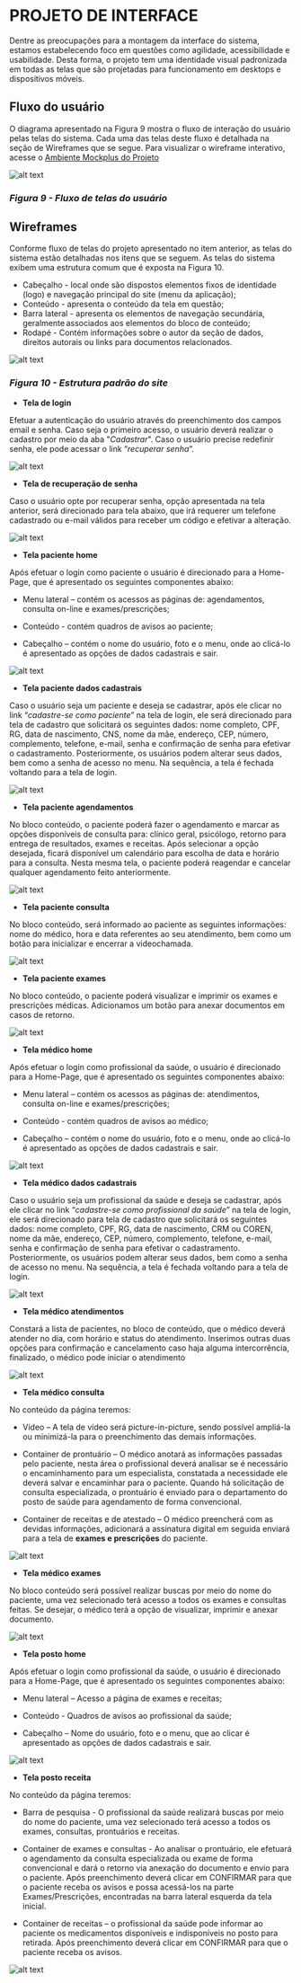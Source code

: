 # PROJETO DE INTERFACE

Dentre as preocupações para a montagem da interface do sistema, estamos estabelecendo foco em questões como agilidade, acessibilidade e usabilidade. Desta forma, o projeto tem uma identidade visual padronizada em todas as telas que são projetadas para funcionamento em desktops e dispositivos móveis.  

## Fluxo do usuário

O diagrama apresentado na Figura 9 mostra o fluxo de interação do usuário pelas telas do sistema. Cada uma das telas deste fluxo é detalhada na seção de Wireframes que se segue. Para visualizar o wireframe interativo, acesse o <a href="https://app.mockplus.com/app/rwcs6lNwjzZ/specs/design/06MMndz_Yn_?hmsr=share">Ambiente Mockplus do Projeto</a>

![alt text](/docs/img/projeto-interface/fluxograma.png)

### *Figura 9 - Fluxo de telas do usuário*

## Wireframes

Conforme fluxo de telas do projeto apresentado no item anterior, as telas do sistema estão detalhadas nos itens que se seguem. As telas do sistema exibem uma estrutura comum que é exposta na Figura 10.  

- Cabeçalho - local onde são dispostos elementos fixos de identidade (logo) e navegação principal do site (menu da aplicação);  
- Conteúdo - apresenta o conteúdo da tela em questão;  
- Barra lateral - apresenta os elementos de navegação secundária, geralmente associados aos elementos do bloco de conteúdo;
- Rodapé - Contém informações sobre o autor da seção de dados, direitos autorais ou links para documentos relacionados.

![alt text](/docs/img/projeto-interface/1-estrutura-site.png)

### *Figura 10 - Estrutura padrão do site*

- **Tela de login**

Efetuar a autenticação do usuário através do preenchimento dos campos email e senha. Caso seja o primeiro acesso, o usuário deverá realizar o cadastro por meio da aba "*Cadastrar*". Caso o usuário precise redefinir senha, ele pode acessar o link “*recuperar senha*”.

![alt text](/docs/img/projeto-interface/2-login.png)

- **Tela de recuperação de senha**

Caso o usuário opte por recuperar senha, opção apresentada na tela anterior, será direcionado para tela abaixo, que irá requerer um telefone cadastrado ou e-mail válidos para receber um código e efetivar a alteração.

![alt text](/docs/img/projeto-interface/3-redefinir.png)

- **Tela paciente home**

Após efetuar o login como paciente o usuário é direcionado para a Home-Page, que é apresentado os seguintes componentes abaixo:

- Menu lateral – contém os acessos as páginas de: agendamentos, consulta on-line e exames/prescrições;

- Conteúdo - contém quadros de avisos ao paciente;

- Cabeçalho – contém o nome do usuário, foto e o menu, onde ao clicá-lo é apresentado as opções de dados cadastrais e sair.

![alt text](/docs/img/projeto-interface/6-paciente-home.png)

- **Tela paciente dados cadastrais**

Caso o usuário seja um paciente e deseja se cadastrar, após ele clicar no link “*cadastre-se como paciente*” na tela de login, ele será direcionado para tela de cadastro que solicitará os seguintes dados: nome completo, CPF, RG, data de nascimento, CNS, nome da mãe, endereço, CEP, número, complemento, telefone, e-mail, senha e confirmação de senha para efetivar o cadastramento. Posteriormente, os usuários podem alterar seus dados, bem como a senha de acesso no menu. Na sequência, a tela é fechada voltando para a tela de login.

![alt text](/docs/img/projeto-interface/4-cadastro-paciente.png)

- **Tela paciente agendamentos**

No bloco conteúdo, o paciente poderá fazer o agendamento e marcar as opções disponíveis de consulta para: clínico geral, psicólogo, retorno para entrega de resultados, exames e receitas. Após selecionar a opção desejada, ficará disponível um calendário para escolha de data e horário para a consulta. Nesta mesma tela, o paciente poderá reagendar e cancelar qualquer agendamento feito anteriormente.

![alt text](/docs/img/projeto-interface/7-paciente-agendamento.png)

- **Tela paciente consulta**

No bloco conteúdo, será informado ao paciente as seguintes informações: nome do médico, hora e data referentes ao seu atendimento, bem como um botão para inicializar e encerrar a videochamada.

![alt text](/docs/img/projeto-interface/8-paciente-consulta.png)

- **Tela paciente exames**

No bloco conteúdo, o paciente poderá visualizar e imprimir os exames e prescrições médicas. Adicionamos um botão para anexar documentos em casos de retorno.

![alt text](/docs/img/projeto-interface/9-paciente-exame.png)

- **Tela médico home**

Após efetuar o login como profissional da saúde, o usuário é direcionado para a Home-Page, que é apresentado os seguintes componentes abaixo:

- Menu lateral – contém os acessos as páginas de: atendimentos, consulta on-line e exames/prescrições;

- Conteúdo - contém quadros de avisos ao médico;

- Cabeçalho – contém o nome do usuário, foto e o menu, onde ao clicá-lo é apresentado as opções de dados cadastrais e sair.

![alt text](/docs/img/projeto-interface/10-medico-home.png)

- **Tela médico dados cadastrais**

Caso o usuário seja um profissional da saúde e deseja se cadastrar, após ele clicar no link “*cadastre-se como profissional da saúde*” na tela de login, ele será direcionado para tela de cadastro que solicitará os seguintes dados: nome completo, CPF, RG, data de nascimento, CRM ou COREN, nome da mãe, endereço, CEP, número, complemento, telefone, e-mail, senha e confirmação de senha para efetivar o cadastramento. Posteriormente, os usuários podem alterar seus dados, bem como a senha de acesso no menu. Na sequência, a tela é fechada voltando para a tela de login.

![alt text](/docs/img/projeto-interface/5-cadastro-profissional.png)

- **Tela médico atendimentos**

Constará a lista de pacientes, no bloco de conteúdo, que o médico deverá atender no dia, com horário e status do atendimento. Inserimos outras duas opções para confirmação e cancelamento caso haja alguma intercorrência, finalizado, o médico pode iniciar o atendimento

![alt text](/docs/img/projeto-interface/11-medico-atendimentos.png)

- **Tela médico consulta**

No conteúdo da página teremos:

- Vídeo – A tela de vídeo será picture-in-picture, sendo possível ampliá-la ou minimizá-la para o preenchimento das demais informações.

- Container de prontuário – O médico anotará as informações passadas pelo paciente, nesta área o profissional deverá analisar se é necessário o encaminhamento para um especialista, constatada a necessidade ele deverá salvar e encaminhar para o paciente. Quando há solicitação de consulta especializada, o prontuário é enviado para o departamento do posto de saúde para agendamento de forma convencional.

- Container de receitas e de atestado – O médico preencherá com as devidas informações, adicionará a assinatura digital em seguida enviará para a tela de **exames e prescrições** do paciente.

![alt text](/docs/img/projeto-interface/12-medico-consulta.png)

- **Tela médico exames**

No bloco conteúdo será possível realizar buscas por meio do nome do paciente, uma vez selecionado terá acesso a todos os exames e consultas feitas. Se desejar, o médico terá a opção de visualizar, imprimir e anexar documento.

![alt text](/docs/img/projeto-interface/13-medico-exame.png)

- **Tela posto home**

Após efetuar o login como profissional da saúde, o usuário é direcionado para a Home-Page, que é apresentado os seguintes componentes abaixo:

- Menu lateral – Acesso a página de exames e receitas;

- Conteúdo - Quadros de avisos ao profissional da saúde;

- Cabeçalho – Nome do usuário, foto e o menu, que ao clicar é apresentado as opções de dados cadastrais e sair.

![alt text](/docs/img/projeto-interface/14-posto-home.png)

- **Tela posto receita**

No conteúdo da página teremos:

- Barra de pesquisa - O profissional da saúde realizará buscas por meio do nome do paciente, uma vez selecionado terá acesso a todos os exames, consultas, prontuários e receitas.

- Container de exames e consultas - Ao analisar o prontuário, ele efetuará o agendamento da consulta especializada ou exame de forma convencional e dará o retorno via anexação do documento e envio para o paciente. Após preenchimento deverá clicar em CONFIRMAR para que o paciente receba os avisos e possa acessá-los na parte Exames/Prescrições, encontradas na barra lateral esquerda da tela inicial.  

- Container de receitas – o profissional da saúde pode informar ao paciente os medicamentos disponíveis e indisponíveis no posto para retirada. Após preenchimento deverá clicar em CONFIRMAR para que o paciente receba os avisos.

![alt text](/docs/img/projeto-interface/15-posto-receita.png)

